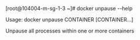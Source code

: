 
[root@104004-m-sg-1-3 ~]# docker unpause --help

Usage:	docker unpause CONTAINER [CONTAINER...]

Unpause all processes within one or more containers